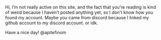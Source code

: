 Hi, I’m not really active on this site, and the fact that you’re reading is kind of weird because I haven’t posted anything yet, so I don’t know how you found my account. 
Maybe you came from discord because I linked my github account to my discord account. or idk.

Have a nice day!
@apitefinom
